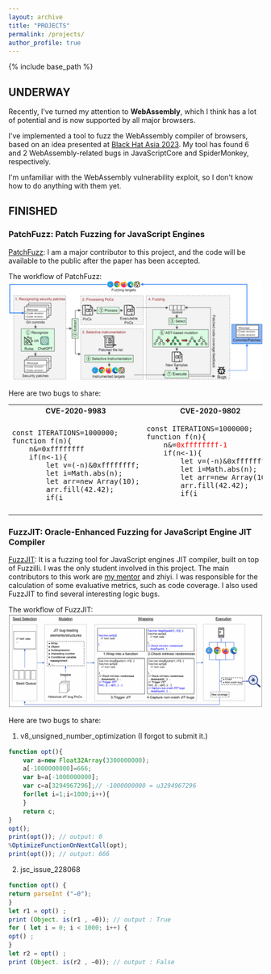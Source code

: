 ```yaml
---
layout: archive
title: "PROJECTS"
permalink: /projects/
author_profile: true
---
```


{% include base_path %}


## UNDERWAY

Recently, I've turned my attention to **WebAssembly**, which I think has a lot of potential and is now supported by all major browsers.

I've implemented a tool to fuzz the WebAssembly compiler of browsers, based on an idea presented at [Black Hat Asia 2023](https://www.blackhat.com/asia-23/briefings/schedule/#attacking-the-webassembly-compiler-of-webkit-30926). 
My tool has found 6 and 2 WebAssembly-related bugs in JavaScriptCore and SpiderMonkey, respectively.

I'm unfamiliar with the WebAssembly vulnerability exploit, so I don't know how to do anything with them yet. 

## FINISHED
### PatchFuzz: Patch Fuzzing for JavaScript Engines
[PatchFuzz](https://github.com/marckwei/patchFuzz): I am a major contributor to this project, and the code will be available to the public after the paper has been accepted.

The workflow of PatchFuzz:
![The workflow of PatchFuzz.](/images/patchfuzz_workflow.png)

Here are two bugs to share:

<table>
<tr>
<th>CVE-2020-9983</th>
<th>CVE-2020-9802</th>
</tr>
<tr>
<td>
<pre>
const ITERATIONS=1000000;
function f(n){
	n&=0xffffffff
	if(n<-1){
		let v=(-n)&0xffffffff;
		let i=Math.abs(n);
		let arr=new Array(10);
		arr.fill(42.42);
		if(i<arr.length){
			return arr[i];
		}
	}
}
for(let i=0;i<ITERATIONS;i++){
	let isLastIteration=
		i==ITERATIONS-1;
	let n=-(i%10);
	if(isLastIteration){
		n=-2147483648;
	}
	f(n);
}
</pre>
</td>
<td>

<pre>
const ITERATIONS=1000000;
function f(n){
	n&=<font color="red">0xffffffff-1</font>
	if(n<-1){
		let v=(-n)&0xffffffff;
		let i=Math.abs(n);
		let arr=new Array(10);
		arr.fill(42.42);
		if(i<arr.length){
			return arr[i];
		}
	}
}
for(let i=0;i<ITERATIONS;i++){
	let isLastIteration=
		i==ITERATIONS-1;
	let n=-(i%10);
	if(isLastIteration){
		n=-2147483648;
	}
	f(n);
}
</pre>

</td>
</tr>
</table>

### FuzzJIT: Oracle-Enhanced Fuzzing for JavaScript Engine JIT Compiler
[FuzzJIT](https://github.com/SpaceNaN/fuzzjit): It is a fuzzing tool for JavaScript engines JIT compiler, built on top of Fuzzilli. I was the only student involved in this project. The main contributors to this work are [my mentor](https://zhunki.github.io/index.html) and zhiyi. I was responsible for the calculation of some evaluative metrics, such as code coverage. I also used FuzzJIT to find several interesting logic bugs.

The workflow of FuzzJIT:
![The workflow of FuzzJIT.](/images/fuzzjit_workflow.png)

Here are two bugs to share:

1. v8_unsigned_number_optimization (I forgot to submit it.)
```javascript
function opt(){
	var a=new Float32Array(3300000000);
	a[-1000000000]=666;
	var b=a[-1000000000];
	var c=a[3294967296];// -1000000000 = u3294967296
	for(let i=1;i<1000;i++){
	}
	return c;
}
opt();
print(opt()); // output: 0
%OptimizeFunctionOnNextCall(opt);
print(opt()); // output: 666
```
2. jsc_issue_228068
```javascript
function opt() {
return parseInt ("−0");
}
let r1 = opt() ;
print (Object. is(r1 , −0)); // output : True
for ( let i = 0; i < 1000; i++) {
opt() ;
}
let r2 = opt() ;
print (Object. is(r2 , −0)); // output : False
```